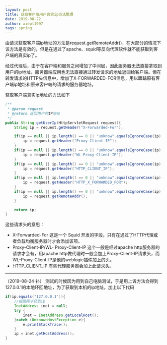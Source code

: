 ```yaml
---
layout: post
title: 获取客户端用户真实ip方法整理
date: 2019-08-22
author: xiepl1997
tags: spring
---
```


由请求获取客户端ip地址的方法是request.getRemoteAddr()，在大部分的情况下该方法是有效的，但是在通过了apache、squid等反向代理软件就不能获取到客户端的真实ip了。  

经过代理后，由于在客户端和服务之间增加了中间层，因此服务器无法直接拿取到用户的ip地址，服务器端应用也无法直接通过转发请求的地址返回给客户端。但在转发请求的HTTP头信息中，增加了X-FORWARDED-FOR信息，用以跟踪原有客户端ip地址和原来客户端的请求的服务器地址。  

获取客户端真实ip地址的方法如下
```java
/**
 * @param request
 * @return 返回用户的IP地址
 */
public String getUserIp(HttpServletRequest request){
    String ip = request.getHeader("X-Forwarded-For");

    if(ip == null || ip.length() == 0 || "unknow".equalsIgnoreCase(ip)){
        ip = request.getHeader("Proxy-Client-IP");
    }
    if(ip == null || ip.length() == 0 || "unknow".equalsIgnoreCase(ip)){
        ip = request.getHeader("WL-Proxy-Client-IP");
    }
    if(ip == null || ip.length() == 0 || "unknow".equalsIgnoreCase(ip)){
        ip = request.getHeader("HTTP_CLIENT_IP");
    }
    if(ip == null || ip.length() == 0 || "unknow".equalsIgnoreCase(ip)){
        ip = request.getHeader("HTTP_X_FORWARDED_FOR");
    }
    if(ip == null || ip.length() == 0 || "unknow".equalsIgnoreCase(ip)){
        ip = request.getRemoteAddr();
    }

    return ip;
}
```
这些请求头的意思：
* X-Forwarded-For
这是一个 Squid 开发的字段，只有在通过了HTTP代理或者负载均衡服务器时才会添加该项。
* Proxy-Client-IP/WL- Proxy-Client-IP
这个一般是经过apache http服务器的请求才会有，用apache http做代理时一般会加上Proxy-Client-IP请求头，而WL-Proxy-Client-IP是他的weblogic插件加上的头。
* HTTP_CLIENT_IP
有些代理服务器会加上此请求头。

***
（2019-08-24 补）
测试的时候因为用到自己电脑测试，于是用上诉方法会得到127.0.0.1的本地环回地址，为了获取到本机的ip地址，加上以下代码
```java
if(ip.equals("127.0.0.1")){
    //根据网卡获取ip
    InetAddress inet = null;
    try {
        inet = InetAddress.getLocalHost();
    }catch (UnknownHostException e){
        e.printStackTrace();
    }
    ip = inet.getHostAddress();
}
```
